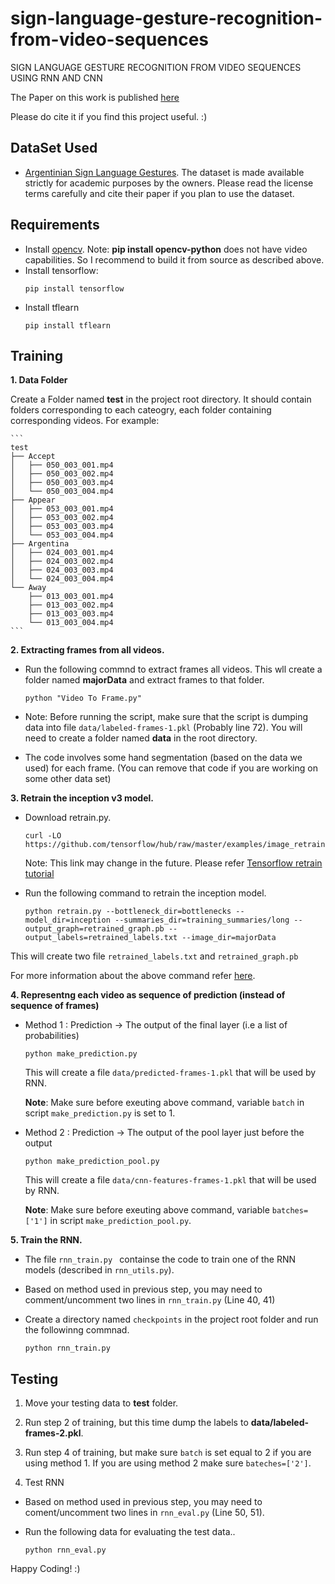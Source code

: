 # sign-language-gesture-recognition-from-video-sequences
SIGN LANGUAGE GESTURE RECOGNITION FROM VIDEO SEQUENCES  USING RNN AND CNN

The Paper on this work is published [here](https://link.springer.com/chapter/10.1007/978-981-10-7566-7_63) 

Please do cite it if you find this project useful. :)
## DataSet Used
* [Argentinian Sign Language Gestures](http://facundoq.github.io/unlp/lsa64/). The dataset is made available strictly for academic purposes by the owners. Please read the license terms carefully and cite their paper if you plan to use the dataset.

## Requirements
* Install [opencv](https://docs.opencv.org/trunk/d7/d9f/tutorial_linux_install.html).
  Note: **pip install opencv-python** does not have video capabilities. So I recommend to build it from source as described above.
* Install tensorflow:
  ```shell
  pip install tensorflow
  ```
* Install tflearn
  ```shell
  pip install tflearn
  ```

## Training

**1. Data Folder**
  
  Create a Folder named **test** in the project root directory. It should contain folders corresponding to each cateogry, each folder containing corresponding videos.
  For example:

    ```
    test
    ├── Accept
    │   ├── 050_003_001.mp4
    │   ├── 050_003_002.mp4
    │   ├── 050_003_003.mp4
    │   └── 050_003_004.mp4
    ├── Appear
    │   ├── 053_003_001.mp4
    │   ├── 053_003_002.mp4
    │   ├── 053_003_003.mp4
    │   └── 053_003_004.mp4
    ├── Argentina
    │   ├── 024_003_001.mp4
    │   ├── 024_003_002.mp4
    │   ├── 024_003_003.mp4
    │   └── 024_003_004.mp4
    └── Away
        ├── 013_003_001.mp4
        ├── 013_003_002.mp4
        ├── 013_003_003.mp4
        └── 013_003_004.mp4
    ```



**2. Extracting frames from all videos.**
   
   - Run the following commnd to extract frames all videos. This wll create a folder named **majorData** and extract frames to that folder.

     ```shell
     python "Video To Frame.py"
     ```
   
   - Note: Before running the script, make sure that the script is dumping data into file `data/labeled-frames-1.pkl` (Probably line 72). You will need to create a folder named **data** in the root directory.
       
   - The code involves some hand segmentation (based on the data we used) for each frame. (You can remove that code if you are working on some other data set)


**3. Retrain the inception v3 model.**

   - Download retrain.py.
       ```shell
       curl -LO https://github.com/tensorflow/hub/raw/master/examples/image_retraining/retrain.py
       ```
      Note: This link may change in the future. Please refer [Tensorflow retrain tutorial](https://www.tensorflow.org/tutorials/image_retraining#training_on_flowers)
   - Run the following command to retrain the inception model.
      
      ```shell
      python retrain.py --bottleneck_dir=bottlenecks --model_dir=inception --summaries_dir=training_summaries/long --output_graph=retrained_graph.pb --output_labels=retrained_labels.txt --image_dir=majorData
      ```

   This will create two file `retrained_labels.txt` and `retrained_graph.pb`

   For more information about the above command refer [here](https://codelabs.developers.google.com/codelabs/tensorflow-for-poets/#3).


**4. Representng each video as sequence of prediction (instead of sequence of frames)**

   - Method 1 : Prediction -> The output of the final layer (i.e a list of probabilities)

      ```shell
      python make_prediction.py
      ```

     This will create a file `data/predicted-frames-1.pkl` that will be used by RNN.
     
     **Note**: Make sure before exeuting above command, variable `batch` in script `make_prediction.py` is set to 1.

   - Method 2 : Prediction -> The output of the pool layer just before the output

      ```shell
      python make_prediction_pool.py
      ```

      This will create a file `data/cnn-features-frames-1.pkl` that will be used by RNN.

      **Note**: Make sure before exeuting above command, variable `batches=['1']` in script `make_prediction_pool.py`.

**5. Train the RNN.**

  - The file `rnn_train.py ` containse the code to train one of the RNN models (described in `rnn_utils.py`).
  - Based on method used in previous step, you may need to comment/uncomment two lines in `rnn_train.py` (Line 40, 41)
  - Create a directory named `checkpoints` in the project root folder and run the followinng commnad.

    ```shell
    python rnn_train.py
    ```

## Testing

1. Move your testing data to **test** folder.

2. Run step 2 of training, but this time dump the labels to **data/labeled-frames-2.pkl**.

3. Run step 4 of training, but make sure `batch` is set equal to 2 if you are using method 1. If you are using method 2 make sure ```bateches=['2']```.

4. Test RNN
  - Based on method used in previous step, you may need to coment/uncomment two lines in `rnn_eval.py` (Line 50, 51).
  - Run the following data for evaluating the test data..

    ```shell
    python rnn_eval.py
    ```

Happy Coding! :)